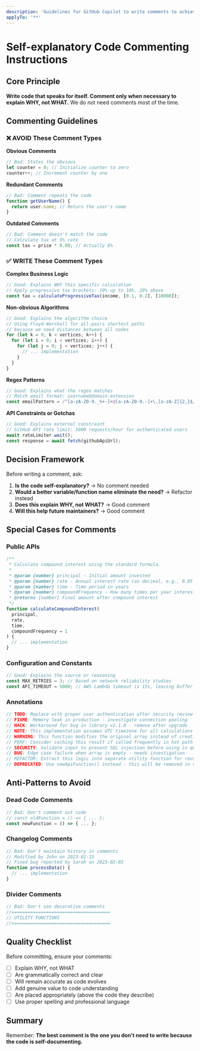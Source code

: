 ```yaml
---
description: 'Guidelines for GitHub Copilot to write comments to achieve self-explanatory code with less comments. Examples are in JavaScript but it should work on any language that has comments.'
applyTo: '**'
---
```


# Self-explanatory Code Commenting Instructions

## Core Principle

**Write code that speaks for itself. Comment only when necessary to explain WHY, not WHAT.**
We do not need comments most of the time.

## Commenting Guidelines

### ❌ AVOID These Comment Types

**Obvious Comments**

```javascript
// Bad: States the obvious
let counter = 0; // Initialize counter to zero
counter++; // Increment counter by one
```

**Redundant Comments**

```javascript
// Bad: Comment repeats the code
function getUserName() {
  return user.name; // Return the user's name
}
```

**Outdated Comments**

```javascript
// Bad: Comment doesn't match the code
// Calculate tax at 5% rate
const tax = price * 0.08; // Actually 8%
```

### ✅ WRITE These Comment Types

**Complex Business Logic**

```javascript
// Good: Explains WHY this specific calculation
// Apply progressive tax brackets: 10% up to 10k, 20% above
const tax = calculateProgressiveTax(income, [0.1, 0.2], [10000]);
```

**Non-obvious Algorithms**

```javascript
// Good: Explains the algorithm choice
// Using Floyd-Warshall for all-pairs shortest paths
// because we need distances between all nodes
for (let k = 0; k < vertices; k++) {
  for (let i = 0; i < vertices; i++) {
    for (let j = 0; j < vertices; j++) {
      // ... implementation
    }
  }
}
```

**Regex Patterns**

```javascript
// Good: Explains what the regex matches
// Match email format: username@domain.extension
const emailPattern = /^[a-zA-Z0-9._%+-]+@[a-zA-Z0-9.-]+\.[a-zA-Z]{2,}$/;
```

**API Constraints or Gotchas**

```javascript
// Good: Explains external constraint
// GitHub API rate limit: 5000 requests/hour for authenticated users
await rateLimiter.wait();
const response = await fetch(githubApiUrl);
```

## Decision Framework

Before writing a comment, ask:

1. **Is the code self-explanatory?** → No comment needed
2. **Would a better variable/function name eliminate the need?** → Refactor instead
3. **Does this explain WHY, not WHAT?** → Good comment
4. **Will this help future maintainers?** → Good comment

## Special Cases for Comments

### Public APIs

```javascript
/**
 * Calculate compound interest using the standard formula.
 *
 * @param {number} principal - Initial amount invested
 * @param {number} rate - Annual interest rate (as decimal, e.g., 0.05 for 5%)
 * @param {number} time - Time period in years
 * @param {number} compoundFrequency - How many times per year interest compounds (default: 1)
 * @returns {number} Final amount after compound interest
 */
function calculateCompoundInterest(
  principal,
  rate,
  time,
  compoundFrequency = 1
) {
  // ... implementation
}
```

### Configuration and Constants

```javascript
// Good: Explains the source or reasoning
const MAX_RETRIES = 3; // Based on network reliability studies
const API_TIMEOUT = 5000; // AWS Lambda timeout is 15s, leaving buffer
```

### Annotations

```javascript
// TODO: Replace with proper user authentication after security review
// FIXME: Memory leak in production - investigate connection pooling
// HACK: Workaround for bug in library v2.1.0 - remove after upgrade
// NOTE: This implementation assumes UTC timezone for all calculations
// WARNING: This function modifies the original array instead of creating a copy
// PERF: Consider caching this result if called frequently in hot path
// SECURITY: Validate input to prevent SQL injection before using in query
// BUG: Edge case failure when array is empty - needs investigation
// REFACTOR: Extract this logic into separate utility function for reusability
// DEPRECATED: Use newApiFunction() instead - this will be removed in v3.0
```

## Anti-Patterns to Avoid

### Dead Code Comments

```javascript
// Bad: Don't comment out code
// const oldFunction = () => { ... };
const newFunction = () => { ... };
```

### Changelog Comments

```javascript
// Bad: Don't maintain history in comments
// Modified by John on 2023-01-15
// Fixed bug reported by Sarah on 2023-02-03
function processData() {
  // ... implementation
}
```

### Divider Comments

```javascript
// Bad: Don't use decorative comments
//=====================================
// UTILITY FUNCTIONS
//=====================================
```

## Quality Checklist

Before committing, ensure your comments:

- [ ] Explain WHY, not WHAT
- [ ] Are grammatically correct and clear
- [ ] Will remain accurate as code evolves
- [ ] Add genuine value to code understanding
- [ ] Are placed appropriately (above the code they describe)
- [ ] Use proper spelling and professional language

## Summary

Remember: **The best comment is the one you don't need to write because the code is self-documenting.**
